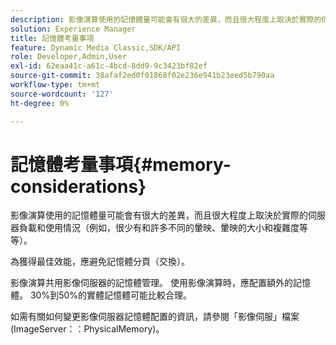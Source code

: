 ```yaml
---
description: 影像演算使用的記憶體量可能會有很大的差異，而且很大程度上取決於實際的伺服器負載和使用情況（例如，很少有和許多不同的暈映、暈映的大小和複雜度等等）。
solution: Experience Manager
title: 記憶體考量事項
feature: Dynamic Media Classic,SDK/API
role: Developer,Admin,User
exl-id: 62eaa41c-a61c-4bcd-8dd9-9c3423bf82ef
source-git-commit: 38afaf2ed0f01868f02e236e941b23eed5b790aa
workflow-type: tm+mt
source-wordcount: '127'
ht-degree: 0%

---
```


# 記憶體考量事項{#memory-considerations}

影像演算使用的記憶體量可能會有很大的差異，而且很大程度上取決於實際的伺服器負載和使用情況（例如，很少有和許多不同的暈映、暈映的大小和複雜度等等）。

為獲得最佳效能，應避免記憶體分頁（交換）。

影像演算共用影像伺服器的記憶體管理。 使用影像演算時，應配置額外的記憶體。 30%到50%的實體記憶體可能比較合理。

如需有關如何變更影像伺服器記憶體配置的資訊，請參閱「影像伺服」檔案(ImageServer：：PhysicalMemory)。
